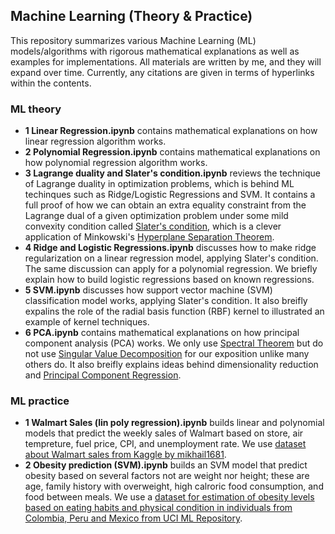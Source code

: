 ## Machine Learning (Theory & Practice)

This repository summarizes various Machine Learning (ML) models/algorithms with rigorous mathematical explanations as well as examples for implementations. All materials are written by me, and they will expand over time. Currently, any citations are given in terms of hyperlinks within the contents.

### ML theory
* **1 Linear Regression.ipynb** contains mathematical explanations on how linear regression algorithm works.
* **2 Polynomial Regression.ipynb** contains mathematical explanations on how polynomial regression algorithm works.
* **3 Lagrange duality and Slater's condition.ipynb** reviews the technique of Lagrange duality in optimization problems, which is behind ML techinques such as Ridge/Logistic Regressions and SVM. It contains a full proof of how we can obtain an extra equality constraint from the Lagrange dual of a given optimization problem under some mild convexity condition called [Slater's condition](https://en.wikipedia.org/wiki/Slater%27s_condition), which is a clever application of Minkowski's [Hyperplane Separation Theorem](https://en.wikipedia.org/wiki/Hyperplane_separation_theorem).
* **4 Ridge and Logistic Regressions.ipynb** discusses how to make ridge regularization on a linear regression model, applying Slater's condition. The same discussion can apply for a polynomial regression. We briefly explain how to build logistic regressions based on known regressions.
* **5 SVM.ipynb** discusses how support vector machine (SVM) classification model works, applying Slater's condition. It also breifly expalins the role of the radial basis function (RBF) kernel to illustrated an example of kernel techniques.
* **6 PCA.ipynb** contains mathematical explanations on how principal component analysis (PCA) works. We only use [Spectral Theorem](https://en.wikipedia.org/wiki/Spectral_theorem) but do not use [Singular Value Decomposition](https://en.wikipedia.org/wiki/Singular_value_decomposition) for our exposition unlike many others do. It also breifly explains ideas behind dimensionality reduction and [Principal Component Regression](https://en.wikipedia.org/wiki/Principal_component_regression).

### ML practice
* **1 Walmart Sales (lin poly regression).ipynb** builds linear and polynomial models that predict the weekly sales of Walmart based on store, air tempreture, fuel price, CPI, and unemployment rate. We use [dataset about Walmart sales from Kaggle by mikhail1681](https://www.kaggle.com/datasets/mikhail1681/walmart-sales?select=Walmart_sales.csv).
* **2 Obesity prediction (SVM).ipynb** builds an SVM model that predict obesity based on several factors not are weight nor height; these are age, family history with overweight, high calroric food consumption, and food between meals. We use a [dataset for estimation of obesity levels based on eating habits and physical condition in individuals from Colombia, Peru and Mexico from UCI ML Repository](https://archive.ics.uci.edu/dataset/544/estimation+of+obesity+levels+based+on+eating+habits+and+physical+condition).
